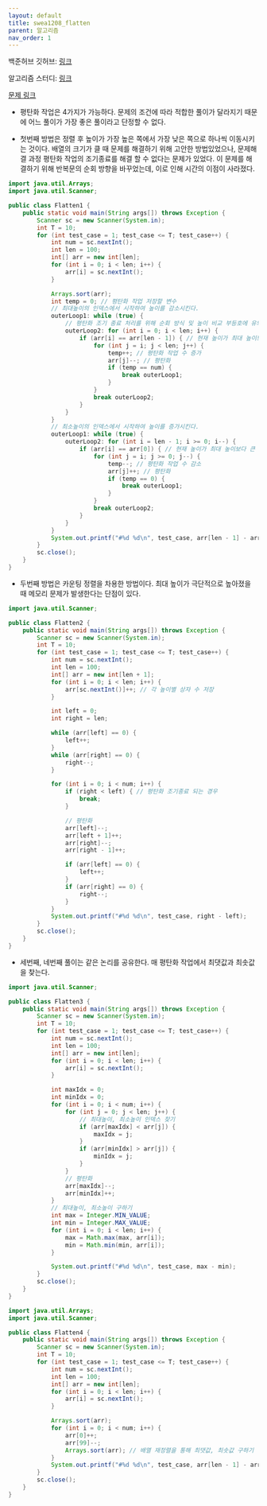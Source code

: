 ```yaml
---
layout: default
title: swea1208_flatten
parent: 알고리즘
nav_order: 1
---
```


백준허브 깃허브: [링크](https://github.com/gubeomlee/algorithm)

알고리즘 스터디: [링크](https://github.com/yyoungl/SSAFY10-Class8-Algo)

[문제 링크](https://swexpertacademy.com/main/code/problem/problemDetail.do?contestProbId=AV139KOaABgCFAYh)

- 평탄화 작업은 4가지가 가능하다. 문제의 조건에 따라 적합한 풀이가 달라지기 때문에 어느 풀이가 가장 좋은 풀이라고 단정할 수 없다.

- 첫번째 방법은 정렬 후 높이가 가장 높은 쪽에서 가장 낮은 쪽으로 하나씩 이동시키는 것이다. 배열의 크기가 클 때 문제를 해결하기 위해 고안한 방법있었으나, 문제해결 과정 평탄화 작업의 조기종료를 해결 할 수 없다는 문제가 있었다. 이 문제를 해결하기 위해 반복문의 순회 방향을 바꾸었는데, 이로 인해 시간의 이점이 사라졌다.

```java
import java.util.Arrays;
import java.util.Scanner;

public class Flatten1 {
	public static void main(String args[]) throws Exception {
		Scanner sc = new Scanner(System.in);
		int T = 10;
		for (int test_case = 1; test_case <= T; test_case++) {
			int num = sc.nextInt();
			int len = 100;
			int[] arr = new int[len];
			for (int i = 0; i < len; i++) {
				arr[i] = sc.nextInt();
			}

			Arrays.sort(arr);
			int temp = 0; // 평탄화 작업 저장할 변수
			// 최대높이의 인덱스에서 시작하여 높이를 감소시킨다.
			outerLoop1: while (true) {
				// 평탄화 조기 종료 처리를 위해 순회 방식 및 높이 비교 부등호에 유의해야 한다.
				outerLoop2: for (int i = 0; i < len; i++) {
					if (arr[i] == arr[len - 1]) { // 현재 높이가 최대 높이보다 작은 경우
						for (int j = i; j < len; j++) {
							temp++; // 평탄화 작업 수 증가
							arr[j]--; // 평탄화
							if (temp == num) {
								break outerLoop1;
							}
						}
						break outerLoop2;
					}
				}
			}
			// 최소높이의 인덱스에서 시작하여 높이를 증가시킨다.
			outerLoop1: while (true) {
				outerLoop2: for (int i = len - 1; i >= 0; i--) {
					if (arr[i] == arr[0]) { // 현재 높이가 최대 높이보다 큰 경우
						for (int j = i; j >= 0; j--) {
							temp--; // 평탄화 작업 수 감소
							arr[j]++; // 평탄화
							if (temp == 0) {
								break outerLoop1;
							}
						}
						break outerLoop2;
					}
				}
			}
			System.out.printf("#%d %d\n", test_case, arr[len - 1] - arr[0]);
		}
		sc.close();
	}
}
```

- 두번째 방법은 카운팅 정렬을 차용한 방법이다. 최대 높이가 극단적으로 높아졌을 때 메모리 문제가 발생한다는 단점이 있다.

```java
import java.util.Scanner;

public class Flatten2 {
	public static void main(String args[]) throws Exception {
		Scanner sc = new Scanner(System.in);
		int T = 10;
		for (int test_case = 1; test_case <= T; test_case++) {
			int num = sc.nextInt();
			int len = 100;
			int[] arr = new int[len + 1];
			for (int i = 0; i < len; i++) {
				arr[sc.nextInt()]++; // 각 높이별 상자 수 저장
			}

			int left = 0;
			int right = len;

			while (arr[left] == 0) {
				left++;
			}
			while (arr[right] == 0) {
				right--;
			}

			for (int i = 0; i < num; i++) {
				if (right < left) { // 평탄화 조기종료 되는 경우
					break;
				}

				// 평탄화
				arr[left]--;
				arr[left + 1]++;
				arr[right]--;
				arr[right - 1]++;

				if (arr[left] == 0) {
					left++;
				}
				if (arr[right] == 0) {
					right--;
				}
			}
			System.out.printf("#%d %d\n", test_case, right - left);
		}
		sc.close();
	}
}
```

- 세번째, 네번째 풀이는 같은 논리를 공유한다. 매 평탄화 작업에서 최댓값과 최솟값을 찾는다.

```java
import java.util.Scanner;

public class Flatten3 {
	public static void main(String args[]) throws Exception {
		Scanner sc = new Scanner(System.in);
		int T = 10;
		for (int test_case = 1; test_case <= T; test_case++) {
			int num = sc.nextInt();
			int len = 100;
			int[] arr = new int[len];
			for (int i = 0; i < len; i++) {
				arr[i] = sc.nextInt();
			}

			int maxIdx = 0;
			int minIdx = 0;
			for (int i = 0; i < num; i++) {
				for (int j = 0; j < len; j++) {
					// 최대높이, 최소높이 인덱스 찾기
					if (arr[maxIdx] < arr[j]) {
						maxIdx = j;
					}
					if (arr[minIdx] > arr[j]) {
						minIdx = j;
					}
				}
				// 평탄화
				arr[maxIdx]--;
				arr[minIdx]++;
			}
			// 최대높이, 최소높이 구하기
			int max = Integer.MIN_VALUE;
			int min = Integer.MAX_VALUE;
			for (int i = 0; i < len; i++) {
				max = Math.max(max, arr[i]);
				min = Math.min(min, arr[i]);
			}

			System.out.printf("#%d %d\n", test_case, max - min);
		}
		sc.close();
	}
}
```

```java
import java.util.Arrays;
import java.util.Scanner;

public class Flatten4 {
	public static void main(String args[]) throws Exception {
		Scanner sc = new Scanner(System.in);
		int T = 10;
		for (int test_case = 1; test_case <= T; test_case++) {
			int num = sc.nextInt();
			int len = 100;
			int[] arr = new int[len];
			for (int i = 0; i < len; i++) {
				arr[i] = sc.nextInt();
			}

			Arrays.sort(arr);
			for (int i = 0; i < num; i++) {
				arr[0]++;
				arr[99]--;
				Arrays.sort(arr); // 배열 재정렬을 통해 최댓값, 최솟값 구하기
			}
			System.out.printf("#%d %d\n", test_case, arr[len - 1] - arr[0]);
		}
		sc.close();
	}
}
```
